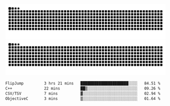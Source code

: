 ![Snake Animation](https://raw.githubusercontent.com/tomhea/tomhea/output/github-contribution-grid-snake-dark.svg#gh-dark-mode-only)
![Snake Animation](https://raw.githubusercontent.com/tomhea/tomhea/output/github-contribution-grid-snake.svg#gh-light-mode-only)

<p></p>

<!--START_SECTION:waka-->

```text
FlipJump         3 hrs 21 mins   █████████████████████░░░░   84.51 %
C++              22 mins         ██▒░░░░░░░░░░░░░░░░░░░░░░   09.26 %
CSV/TSV          7 mins          ▓░░░░░░░░░░░░░░░░░░░░░░░░   02.94 %
ObjectiveC       3 mins          ▒░░░░░░░░░░░░░░░░░░░░░░░░   01.64 %
```

<!--END_SECTION:waka-->
